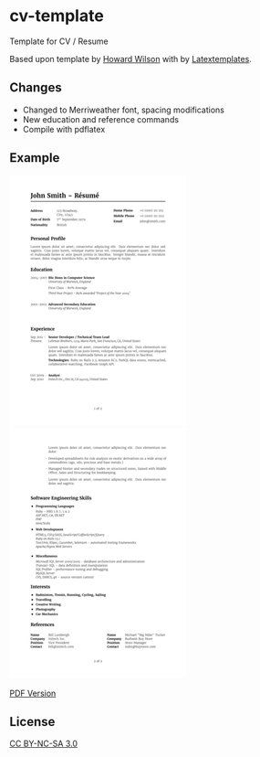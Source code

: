 # cv-template

Template for CV / Resume

Based upon template by
[Howard Wilson](https://github.com/watsonbox/cv_template_2004) with
by [Latextemplates](https://www.latextemplates.com/template/wilson-resume-cv).


Changes
-------

* Changed to Merriweather font, spacing modifications
* New education and reference commands
* Compile with pdflatex


Example
-------

![Page 1](https://github.com/exilef/cv-template/blob/master/example/page1.png) ![Page 2](https://github.com/exilef/cv-template/blob/master/example/page2.png)

[PDF Version](https://github.com/exilef/cv-template/blob/master/example/cv.pdf)


License
-------

[CC BY-NC-SA 3.0](http://creativecommons.org/licenses/by-nc-sa/3.0/)